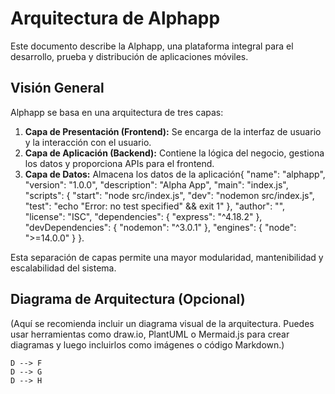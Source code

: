 # Arquitectura de Alphapp

Este documento describe la Alphapp, una plataforma integral para el desarrollo, prueba y distribución de aplicaciones móviles.

## Visión General

Alphapp se basa en una arquitectura de tres capas:

1.  **Capa de Presentación (Frontend):** Se encarga de la interfaz de usuario y la interacción con el usuario.
2.  **Capa de Aplicación (Backend):** Contiene la lógica del negocio, gestiona los datos y proporciona APIs para el frontend.
3.  **Capa de Datos:** Almacena los datos de la aplicación{
  "name": "alphapp",
  "version": "1.0.0",
  "description": "Alpha App",
  "main": "index.js",
  "scripts": {
    "start": "node src/index.js",
    "dev": "nodemon src/index.js",
    "test": "echo \"Error: no test specified\" && exit 1"
  },
  "author": "",
  "license": "ISC",
  "dependencies": {
    "express": "^4.18.2"
  },
  "devDependencies": {
    "nodemon": "^3.0.1"
  },
  "engines": {
    "node": ">=14.0.0"
  }
}.

Esta separación de capas permite una mayor modularidad, mantenibilidad y escalabilidad del sistema.

## Diagrama de Arquitectura (Opcional)

(Aquí se recomienda incluir un diagrama visual de la arquitectura. Puedes usar herramientas como draw.io, PlantUML o Mermaid.js para crear diagramas y luego incluirlos como imágenes o código Markdown.)

    D --> F
    D --> G
    D --> H



